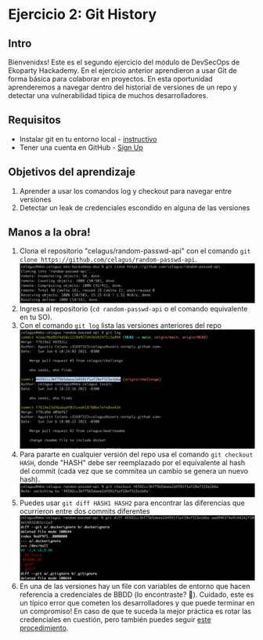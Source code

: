 # Ejercicio 2: Git History

## Intro
Bienvenidxs! Este es el segundo ejercicio del módulo de DevSecOps de Ekoparty Hackademy. En el ejercicio anterior aprendieron a usar Git de forma básica para colaborar en proyectos. En esta oportunidad aprenderemos a navegar dentro del historial de versiones de un repo y detectar una vulnerabilidad típica de muchos desarrolladores.

## Requisitos
* Instalar git en tu entorno local - [instructivo](https://git-scm.com/book/es/v2/Inicio---Sobre-el-Control-de-Versiones-Instalaci%C3%B3n-de-Git)
* Tener una cuenta en GitHub - [Sign Up](https://github.com/join)

## Objetivos del aprendizaje
1. Aprender a usar los comandos log y checkout para navegar entre versiones
2. Detectar un leak de credenciales escondido en alguna de las versiones

## Manos a la obra!
1. Clona el repositorio "celagus/random-passwd-api" con el comando `git clone https://github.com/celagus/random-passwd-api`.
![Image](img/git-ex2-clone.png)
2. Ingresa al repositorio (`cd random-passwd-api` o el comando equivalente en tu SO).
3. Con el comando `git log` lista las versiones anteriores del repo
![Image](img/git-ex2-log.png)
4. Para pararte en cualquier versión del repo usa el comando `git checkout HASH`, donde "HASH" debe ser reemplazado por el equivalente al hash del commit (cada vez que se commitea un cambio se genera un nuevo hash).
![Image](img/git-ex2-gco.png)
5. Puedes usar `git diff HASH1 HASH2` para encontrar las diferencias que ocurrieron entre dos commits diferentes
![Image](img/git-ex2-diff.png)
6. En una de las versiones hay un file con variables de entorno que hacen referencia a credenciales de BBDD (lo encontraste? 👀). Cuidado, este  es un típico error que cometen los desarrolladores y que puede terminar en un compromiso! En caso de que te suceda la mejor práctica es rotar las credenciales en cuestión, pero también puedes seguir [este procedimiento](https://docs.github.com/en/github/authenticating-to-github/keeping-your-account-and-data-secure/removing-sensitive-data-from-a-repository).
